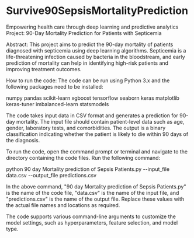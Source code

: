 # Survive90SepsisMortalityPrediction
Empowering health care through deep learning and predictive analytics
Project: 90-Day Mortality Prediction for Patients with Septicemia

Abstract:
This project aims to predict the 90-day mortality of patients diagnosed with septicemia using deep learning algorithms.
Septicemia is a life-threatening infection caused by bacteria in the bloodstream, 
and early prediction of mortality can help in identifying high-risk patients and improving treatment outcomes.

How to run the code:
The code can be run using Python 3.x and the following packages need to be installed:

numpy
pandas
scikit-learn
xgboost
tensorflow
seaborn
keras
matplotlib
keras-tuner
imbalanced-learn
statsmodels

The code takes input data in CSV format and generates a prediction for 90-day mortality. 
The input file should contain patient-level data such as age, gender, laboratory tests, and comorbidities. 
The output is a binary classification indicating whether the patient is likely to die within 90 days of the diagnosis.

To run the code, open the command prompt or terminal and navigate to the directory containing the code files. Run the following command:

python 90 day Mortality prediction of Sepsis Patients.py --input_file data.csv --output_file predictions.csv

In the above command, "90 day Mortality prediction of Sepsis Patients.py" is the name of the code file,
 "data.csv" is the name of the input file, and "predictions.csv" is the name of the output file. 
Replace these values with the actual file names and locations as required.

The code supports various command-line arguments to customize the model settings, such as hyperparameters, feature selection, and model type.